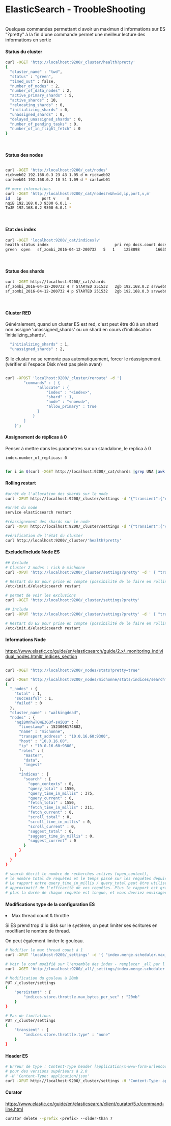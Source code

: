 ElasticSearch - TroobleShooting
==
<br/>
Quelques commandes permettant d avoir un maximun d informations sur ES
"?pretty" à la fin d'une commande permet une meilleur lecture des informations en sortie

#### Status du cluster

```bash
curl -XGET 'http://localhost:9200/_cluster/health?pretty'
{
  "cluster_name" : "twd",
  "status" : "green",
  "timed_out" : false,
  "number_of_nodes" : 2,
  "number_of_data_nodes" : 2,
  "active_primary_shards" : 5,
  "active_shards" : 10,
  "relocating_shards" : 0,
  "initializing_shards" : 0,
  "unassigned_shards" : 0,
  "delayed_unassigned_shards" : 0,
  "number_of_pending_tasks" : 0,
  "number_of_in_flight_fetch" : 0
}

```
</br>

#### Status des nodes

```bash

curl -XGET 'http://localhost:9200/_cat/nodes'
rickweb02 192.168.0.3 23 43 1.05 d m rickweb02
carlweb01 192.168.0.2 10 51 1.09 d * carlweb01

## more informations
curl -XGET 'http://localhost:9200/_cat/nodes?v&h=id,ip,port,v,m'
id   ip         port v     m
nqiB 192.168.0.3 9300 6.0.1 -
ToJE 192.168.0.2 9300 6.0.1 *

```
</br>

#### Etat des index

```bash
curl -XGET 'localhost:9200/_cat/indices?v'
health status index                             pri rep docs.count docs.deleted store.size pri.store.size
green  open   sf_zombi_2016-04-12-200732   5   1    1258898       166350     20.7gb         10.3gb
```
</br>

#### Status des shards

```bash
curl -XGET http://localhost:9200/_cat/shards
sf_zombi_2016-04-12-200732 4 r STARTED 251532   2gb 192.168.0.2 srvweb01
sf_zombi_2016-04-12-200732 4 p STARTED 251532   2gb 192.168.0.3 srvweb02
```
</br>

#### Cluster RED

Généralement, quand un cluster ES est red, c'est peut être dû à un shard non assigné 'unassigned_shards' ou un shard en cours d'initialisaiton 'initializing_shards'.

```bash
  "initializing_shards" : 1,
  "unassigned_shards" : 2,
```

Si le cluster ne se remonte pas automatiquement, forcer le réassignement. (vérifier si l'espace Disk n'est pas plein avant)

```bash

curl -XPOST 'localhost:9200/_cluster/reroute' -d '{
        "commands" : [ {
              "allocate" : {
                  "index" : "<index>",
                  "shard" : 1,
                  "node" : "<noeud>",
                  "allow_primary" : true
              }
            }
        ]
    }';
```

#### Assignement de réplicas à 0

Penser à mettre dans les paramètres sur un standalone, le replica à 0
```bash
index.number_of_replicas: 0
```

```bash

for i in $(curl -XGET http://localhost:9200/_cat/shards |grep UNA |awk {'print $1'}) ; do curl -XPUT 'localhost:9200/'$i'/_settings' -d '{"number_of_replicas": 0}' ; done

```


#### Rolling restart

```bash
#arrêt de l'allocation des shards sur le node
curl -XPUT http://localhost:9200/_cluster/settings -d '{"transient":{"cluster.routing.allocation.enable":"none"}}'

#arrêt du node
service elasticsearch restart

#réassignement des shards sur le node
curl -XPUT http://localhost:9200/_cluster/settings -d '{"transient":{"cluster.routing.allocation.enable":"all"}}'

#vérification de l'état du cluster
curl http://localhost:9200/_cluster/'health?pretty'

```

#### Exclude/Include Node ES

```bash
## Exclude
# Cluster 2 nodes : rick & michonne
curl -XPUT 'http://localhost:9200/_cluster/settings?pretty' -d ' { "transient" : { "cluster.routing.allocation.exclude._name" : "rick"  } }'

# Restart du ES pour prise en compte (possibilité de le faire en rolling restart)
/etc/init.d/elasticsearch restart

# permet de voir les exclusions
curl -XGET 'http://localhost:9200/_cluster/settings?pretty'

## Include
curl -XPUT 'http://localhost:9200/_cluster/settings?pretty' -d ' { "transient" : { "cluster.routing.allocation.include._name" : "rick,michonne"  } }'

# Restart du ES pour prise en compte (possibilité de le faire en rolling restart)
/etc/init.d/elasticsearch restart

```


#### Informations Node

https://www.elastic.co/guide/en/elasticsearch/guide/2.x/_monitoring_individual_nodes.html#_indices_section

```bash

curl -XGET "http://localhost:9200/_nodes/stats?pretty=true"

curl -XGET "http://localhost:9200/_nodes/michonne/stats/indices/search?pretty"
{   
  "_nodes" : {
    "total" : 1,
    "successful" : 1,
    "failed" : 0
  },
  "cluster_name" : "walkingdead",
  "nodes" : {
    "nqiBMnhwTGWE3GQf-sHiQQ" : {
      "timestamp" : 1523008174882,
      "name" : "michonne",
      "transport_address" : "10.0.16.60:9300",
      "host" : "10.0.16.60",
      "ip" : "10.0.16.60:9300",
      "roles" : [
        "master",
        "data",
        "ingest"
      ],
      "indices" : {
        "search" : {
          "open_contexts" : 0,
          "query_total" : 1550,
          "query_time_in_millis" : 375,
          "query_current" : 0,
          "fetch_total" : 1550,
          "fetch_time_in_millis" : 211,
          "fetch_current" : 0,
          "scroll_total" : 0,
          "scroll_time_in_millis" : 0,
          "scroll_current" : 0,
          "suggest_total" : 0,
          "suggest_time_in_millis" : 0,
          "suggest_current" : 0
        }
      }
    }
  }
}  

# search décrit le nombre de recherches actives (open_context),
# le nombre total de requêtes et le temps passé sur les requêtes depuis le démarrage du nœud.
# Le rapport entre query_time_in_millis / query_total peut être utilisé comme indicateur
# approximatif de l'efficacité de vos requêtes. Plus le rapport est grand,
# plus la durée de chaque requête est longue, et vous devriez envisager un réglage/optimisation.

```

#### Modifications type de la configuration ES

<li> Max thread count & throttle </li>

Si ES prend trop d'io disk sur le système, on peut limiter ses écritures en modifiant le nombre de thread.

On peut également limiter le gouleau.

```bash
# Modifier le max thread count à 1
curl -XPUT 'localhost:9200/_settings' -d '{ "index.merge.scheduler.max_thread_count" : 1}'

# Voir la conf modifié sur l'ensemble des index - remplacer _all par l'index si on veut cibler
curl -XGET 'http://localhost:9200/_all/_settings/index.merge.scheduler.max_*?pretty'

# Modification du gouleau à 20mb
PUT /_cluster/settings
{
    "persistent" : {
        "indices.store.throttle.max_bytes_per_sec" : "20mb"
    }
}

# Pas de limitations
PUT /_cluster/settings
{
    "transient" : {
        "indices.store.throttle.type" : "none" ￼
    }
}

```

#### Header ES

```bash
# Erreur de type : Content-Type header [application/x-www-form-urlencoded] is not supported
# pour des versions supérieurs à 2.0
# -H 'Content-Type: application/json'
curl -XPUT http://localhost:9200/_cluster/settings -H 'Content-Type: application/json' -d '{"transient":{"cluster.routing.allocation.enable":"all"}}'
```

#### Curator

https://www.elastic.co/guide/en/elasticsearch/client/curator/5.x/command-line.html

```bash
curator delete --prefix <prefix> --older-than 7
```
